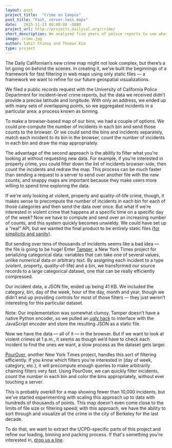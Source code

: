 ```yaml
---
layout: post
project_title:  "Crime on Campus"
post_title: "Fast, server-less maps"
date:   2015-11-23 00:00:00 -0800
project_url: http://projects.dailycal.org/crime/
short_description: We analyzed five years of police reports to see where and when crime occurs most often.
image: crime.jpg
author: Sahil Chinoy and Thomas Kim
type: project
---
```


The Daily Californian’s new crime map might not look complex, but there’s a lot going on behind the scenes. In creating it, we’ve built the beginnings of a framework for fast filtering in web maps using only static files — a framework we want to refine for our future geospatial visualizations.

We filed a public records request with the University of California Police Department for incident-level crime reports, but the data we received didn't provide a precise latitude and longitude. With only an address, we ended up with many sets of overlapping points, so we aggregated incidents in a particular area: a process known as binning.

To make a browser-based map of our bins, we had a couple of options. We could pre-compute the number of incidents in each bin and send those counts to the browser. Or we could send the bins and incidents separately, match each incident to its bin in the browser, count the number of incidents in each bin and draw the map appropriately.

The advantage of the second approach is the ability to filter what you're looking at without requesting new data. For example, if you're interested in property crime, you could filter down the list of incidents browser-side, then count the incidents and redraw the map. This process can be much faster than sending a request to a server to send over another file with the new counts, and snappy maps are important because they make users more willing to spend time exploring the data.

If we're only looking at violent, property and quality-of-life crime, though, it makes sense to precompute the number of incidents in each bin for each of those categories and then send the data over once. But what if we’re interested in violent crime that happens at a specific time on a specific day of the week? Now we have to compute and send over an increasing number of counts, and this system quickly becomes unwieldy. We could have set up a “real” API, but we wanted the final product to be entirely static files ([for simplicity and sanity](http://django-bakery.readthedocs.org/en/latest/#why-and-what-for)).

But sending over tens of thousands of incidents seems like a bad idea — the file is going to be huge! Enter [Tamper](http://nytimes.github.io/tamper/), a New York Times project for serializing categorical data: variables that can take one of several values, unlike numerical data or arbitrary text. By assigning each incident to a type (violent, property, quality-of-life) and a bin, we transformed our source records to a large categorical dataset, one that can be really efficiently compressed.

Our incident data, a JSON file, ended up being 41 KB. We included the category, bin, day of the week, hour of the day, month and year, though we didn’t end up providing controls for most of those filters — they just weren’t interesting for this particular dataset.

Note: Our implementation was somewhat clumsy. Tamper doesn't have a native Python encoder, so we pulled an [ugly hack](https://github.com/sahilchinoy/ucpd-crime/blob/master/ucpd/management/commands/pack.py) to interface with the JavaScript encoder and store the resulting JSON as a static file.

Now we have the data — all of it — in the browser. But if we want to look at violent crimes at 1 p.m., it seems as though we’d have to check each incident to find the ones we want, a slow process as the dataset gets larger.

[PourOver](http://nytimes.github.io/pourover/), another New York Times project, handles this sort of filtering efficiently. If you know which filters you're interested in (day of week, category, etc.), it will precompute enough queries to make arbitrarily chaining filters very fast. Using PourOver, we can quickly filter incidents, count the number in each bin and color the bins appropriately, without ever touching a server.

This is probably overkill for a map showing fewer than 10,000 incidents, but we've started experimenting with scaling this approach up to data with hundreds of thousands of points. This map doesn’t even come close to the limits of file size or filtering speed; with this approach, we have the ability to sort through and visualize all the crime in the city of Berkeley for the last decade.

To do that, we want to extract the UCPD-specific parts of this project and refine our loading, binning and packing process. If that's something you're interested in, [drop us a line](mailto:schinoy@dailycal.org).
